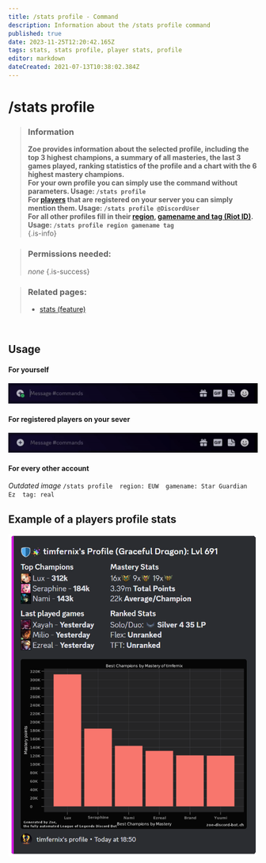 ```yaml
---
title: /stats profile - Command
description: Information about the /stats profile command
published: true
date: 2023-11-25T12:20:42.165Z
tags: stats, stats profile, player stats, profile
editor: markdown
dateCreated: 2021-07-13T10:38:02.384Z
---
```


# /stats profile

>### Information
>**Zoe provides information about the selected profile, including the top 3 highest champions, a summary of all masteries, the last 3 games played, ranking statistics of the profile and a chart with the 6 highest mastery champions.** <br>
**For your own profile you can simply use the command without parameters.
**Usage: `/stats profile` <br>
>**For [players](/en/terms/player) that are registered on your server you can simply mention them.**
Usage: `/stats profile @DiscordUser`** <br>
For all other profiles fill in their [region](/en/terms/region), [gamename and tag (Riot ID)](/en/terms/summonername).**
>**Usage: `/stats profile region gamename tag`** <br>
>{.is-info}

>### Permissions needed:
> *none*
>{.is-success}

>### Related pages:
>-   [stats (feature)](https://wiki.zoe-discord-bot.ch/en/commands/stats)

<br>

## Usage
#### For yourself
![](/en_/en_stats_profile_self.gif)

#### For registered players on your sever
![](/en_/en_stats_profile_user.gif)

#### For every other account
*Outdated image* 
`/stats profile  region: EUW  gamename: Star Guardian Ez  tag: real`
<br>

## Example of a players profile stats

![](/en_/en_stats_profile.png)